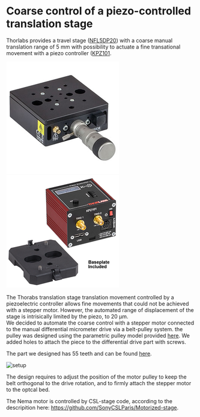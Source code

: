 # Coarse control of a piezo-controlled translation stage

Thorlabs provides a travel stage ([NFL5DP20](https://www.thorlabs.com/newgrouppage9.cfm?objectgroup_id=720&pn=NFL5DP20/M)) with a coarse manual translation range of 5 mm with possibility to 
actuate a fine transational movement with a piezo controller ([KPZ101](https://github.com/SonyCSLParis/Motorized-stage/blob/main/Z-stage/PiezoThorlabs/KPZ101.jpg).  

![stage](https://github.com/SonyCSLParis/Motorized-stage/blob/main/Z-stage/PiezoThorlabs/translation_stage.jpg)
![piezo](https://github.com/SonyCSLParis/Motorized-stage/blob/main/Z-stage/PiezoThorlabs/KPZ101.jpg)  


The Thorabs translation stage translation movement controlled by a piezoelectric controller allows fine movements that could not be achieved with a stepper motor. However, the automated range of displacement of the stage is intrisically limited by the piezo, to 20 µm.   
We decided to automate the coarse control with a stepper motor connected to the manual differential micrometer drive via a belt-pulley system. the pulley was designed using the parametric pulley model provided [here](). We added holes to attach the piece to the differential drive part with screws.  

The part we designed has 55 teeth and can be found [here](https://github.com/SonyCSLParis/Motorized-stage/blob/main/Z-stage/PiezoThorlabs/z_focus_55_teeth_190.stl).  

![setup](https://user-images.githubusercontent.com/20478886/234916360-f88d8eee-468c-4019-a319-57cfc0e260fb.jpg)

The design requires to adjust the position of the motor pulley to keep the belt orthogonal to the drive rotation, and to firmly attach the stepper motor to the optcal bed.   

The Nema motor is controlled by CSL-stage code, according to the descripition here: https://github.com/SonyCSLParis/Motorized-stage.   
